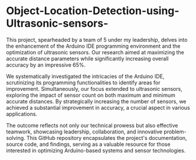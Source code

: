 # Object-Location-Detection-using-Ultrasonic-sensors-
This project, spearheaded by a team of 5 under my leadership, delves into the enhancement of the Arduino IDE programming environment and the optimization of ultrasonic sensors. Our research aimed at maximizing the accurate distance parameters while significantly increasing overall accuracy by an impressive 65%.

We systematically investigated the intricacies of the Arduino IDE, scrutinizing its programming functionalities to identify areas for improvement. Simultaneously, our focus extended to ultrasonic sensors, exploring the impact of sensor count on both maximum and minimum accurate distances. By strategically increasing the number of sensors, we achieved a substantial improvement in accuracy, a crucial aspect in various applications.

The outcome reflects not only our technical prowess but also effective teamwork, showcasing leadership, collaboration, and innovative problem-solving. This GitHub repository encapsulates the project's documentation, source code, and findings, serving as a valuable resource for those interested in optimizing Arduino-based systems and sensor technologies.
